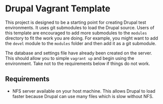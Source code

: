 Drupal Vagrant Template
=======================

This project is designed to be a starting point for creating Drupal test environments.  It uses git submodules to load the Drupal source.  Users of this template are encouraged to add more submodules to the `modules` directory to fit the work you are doing.  For example, you might want to add the `devel` module to the `modules` folder and then add it as a git submodule.

The database and settings file have already been created on the server.  This should allow you to simple `vagrant up` and begin using the environment.  Take not to the requirements below if things do not work.

Requirements
------------

- NFS server available on your host machine.  This allows Drupal to load faster because Drupal can use many files which is slow without NFS.
